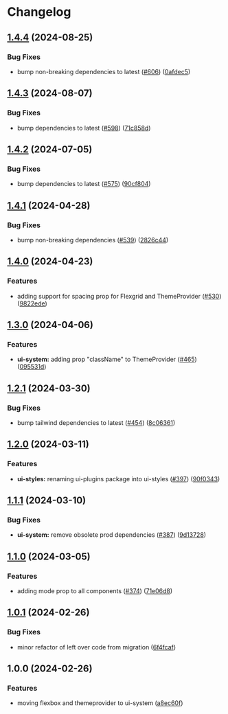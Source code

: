 # Changelog

## [1.4.4](https://github.com/aversini/ui-components/compare/ui-system-v1.4.3...ui-system-v1.4.4) (2024-08-25)


### Bug Fixes

* bump non-breaking dependencies to latest ([#606](https://github.com/aversini/ui-components/issues/606)) ([0afdec5](https://github.com/aversini/ui-components/commit/0afdec5518caf5b5f07845c9f916dc229d517018))

## [1.4.3](https://github.com/aversini/ui-components/compare/ui-system-v1.4.2...ui-system-v1.4.3) (2024-08-07)


### Bug Fixes

* bump dependencies to latest ([#598](https://github.com/aversini/ui-components/issues/598)) ([71c858d](https://github.com/aversini/ui-components/commit/71c858df83cb67c22353ddb894546a725d71e382))

## [1.4.2](https://github.com/aversini/ui-components/compare/ui-system-v1.4.1...ui-system-v1.4.2) (2024-07-05)


### Bug Fixes

* bump dependencies to latest ([#575](https://github.com/aversini/ui-components/issues/575)) ([90cf804](https://github.com/aversini/ui-components/commit/90cf804bb4d9c384a15d4bb1bf6913d11a4338c8))

## [1.4.1](https://github.com/aversini/ui-components/compare/ui-system-v1.4.0...ui-system-v1.4.1) (2024-04-28)


### Bug Fixes

* bump non-breaking dependencies ([#539](https://github.com/aversini/ui-components/issues/539)) ([2826c44](https://github.com/aversini/ui-components/commit/2826c44c5a55bf45b97072a1865964c30d05a302))

## [1.4.0](https://github.com/aversini/ui-components/compare/ui-system-v1.3.0...ui-system-v1.4.0) (2024-04-23)


### Features

* adding support for spacing prop for Flexgrid and ThemeProvider ([#530](https://github.com/aversini/ui-components/issues/530)) ([9822ede](https://github.com/aversini/ui-components/commit/9822ede6f387450c345bf6d94b566b65739f916a))

## [1.3.0](https://github.com/aversini/ui-components/compare/ui-system-v1.2.1...ui-system-v1.3.0) (2024-04-06)


### Features

* **ui-system:** adding prop "className" to ThemeProvider ([#465](https://github.com/aversini/ui-components/issues/465)) ([095531d](https://github.com/aversini/ui-components/commit/095531d8879659f38c9e43f226d3336310277c02))

## [1.2.1](https://github.com/aversini/ui-components/compare/ui-system-v1.2.0...ui-system-v1.2.1) (2024-03-30)


### Bug Fixes

* bump tailwind dependencies to latest ([#454](https://github.com/aversini/ui-components/issues/454)) ([8c06361](https://github.com/aversini/ui-components/commit/8c0636164432be100410778d810ec6c3a6613c9b))

## [1.2.0](https://github.com/aversini/ui-components/compare/ui-system-v1.1.1...ui-system-v1.2.0) (2024-03-11)


### Features

* **ui-styles:** renaming ui-plugins package into ui-styles ([#397](https://github.com/aversini/ui-components/issues/397)) ([90f0343](https://github.com/aversini/ui-components/commit/90f0343fd8858a4a28a14b6b412ee48484c4ae14))

## [1.1.1](https://github.com/aversini/ui-components/compare/ui-system-v1.1.0...ui-system-v1.1.1) (2024-03-10)


### Bug Fixes

* **ui-system:** remove obsolete prod dependencies ([#387](https://github.com/aversini/ui-components/issues/387)) ([9d13728](https://github.com/aversini/ui-components/commit/9d13728a7e5a341ecaa16854f6d0f9953cfae2f6))

## [1.1.0](https://github.com/aversini/ui-components/compare/ui-system-v1.0.1...ui-system-v1.1.0) (2024-03-05)


### Features

* adding mode prop to all components ([#374](https://github.com/aversini/ui-components/issues/374)) ([71e06d8](https://github.com/aversini/ui-components/commit/71e06d8c050be82f56f5b1f798502c9c9ddec9fd))

## [1.0.1](https://github.com/aversini/ui-components/compare/ui-system-v1.0.0...ui-system-v1.0.1) (2024-02-26)


### Bug Fixes

* minor refactor of left over code from migration ([6f4fcaf](https://github.com/aversini/ui-components/commit/6f4fcaf13e94b48f3e8915af3fc403bcab0ebe21))

## 1.0.0 (2024-02-26)


### Features

* moving flexbox and themeprovider to ui-system ([a8ec60f](https://github.com/aversini/ui-components/commit/a8ec60f561ee4ffdb7ddd3ae491bd99131d2fe89))

